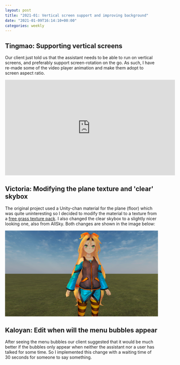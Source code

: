 ```yaml
---
layout: post
title: "2021-01: Vertical screen support and improving background"
date: "2021-01-09T16:14:10+00:00"
categories: weekly
---
```


## Tingmao: Supporting vertical screens

Our client just told us that the assistant needs to be able to run on vertical screens, and preferably support screen-rotation on the go. As such, I have re-made some of the video player animation and make them adopt to screen aspect ratio.

<iframe width="560" height="315" src="https://www.youtube.com/embed/L7q_rCK_a50" frameborder="0" allow="accelerometer; autoplay; clipboard-write; encrypted-media; gyroscope; picture-in-picture" allowfullscreen></iframe>

## Victoria: Modifying the plane texture and 'clear' skybox

The original project used a Unity-chan material for the plane (floor) which was quite uninteresting so I decided to modify the material to a texture from a [free grass texture pack](https://assetstore.unity.com/packages/2d/textures-materials/grass-flowers-pack-free-138810). I also changed the clear skybox to a slightly nicer looking one, also from AllSky. Both changes are shown in the image below:

<img src="/assets/images/grass-showcase.PNG" class="center">

## Kaloyan: Edit when will the menu bubbles appear

After seeing the menu bubbles our client suggested that it would be much better if the bubbles only appear when neither the assistant nor a user has talked for some time. So I implemented this change with a waiting time of 30 seconds for someone to say something.